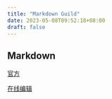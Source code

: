 ```yaml
---
title: "Markdown Guild"
date: 2023-05-08T09:52:18+08:00
draft: false
---
```


## Markdown
[官方](https://www.markdownguide.org/)

[在线编辑](https://www.markdownguide.org/tools/dillinger/)

